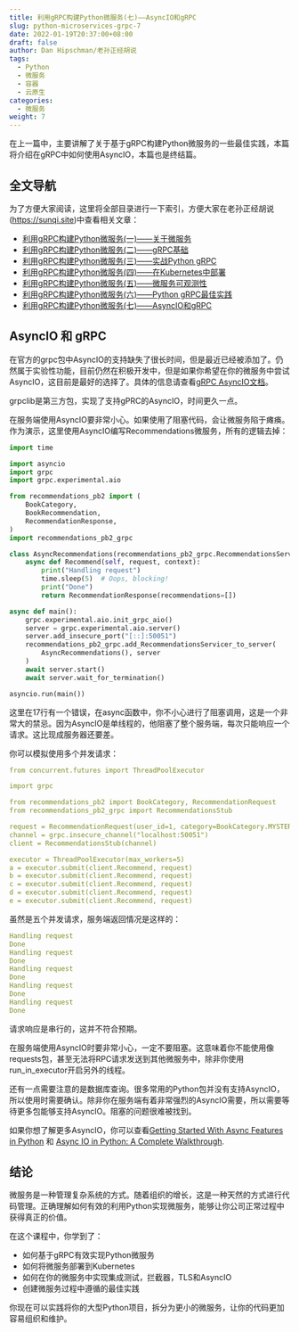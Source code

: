 ```yaml
---
title: 利用gRPC构建Python微服务(七)——AsyncIO和gRPC
slug: python-microservices-grpc-7
date: 2022-01-19T20:37:00+08:00
draft: false
author: Dan Hipschman/老孙正经胡说
tags:
  - Python
  - 微服务
  - 容器
  - 云原生
categories:
  - 微服务
weight: 7
---
```


在上一篇中，主要讲解了关于基于gRPC构建Python微服务的一些最佳实践，本篇将介绍在gRPC中如何使用AsyncIO，本篇也是终结篇。

<!-- more -->

## 全文导航

为了方便大家阅读，这里将全部目录进行一下索引，方便大家在老孙正经胡说(https://sunqi.site)中查看相关文章：

* [利用gRPC构建Python微服务(一)——关于微服务](/posts/python-microservices-grpc-1/)
* [利用gRPC构建Python微服务(二)——gRPC基础](/posts/python-microservices-grpc-2/)
* [利用gRPC构建Python微服务(三)——实战Python gRPC](/posts/python-microservices-grpc-3/)
* [利用gRPC构建Python微服务(四)——在Kubernetes中部署](/posts/python-microservices-grpc-4/)
* [利用gRPC构建Python微服务(五)——微服务可观测性](/posts/python-microservices-grpc-5/)
* [利用gRPC构建Python微服务(六)——Python gRPC最佳实践](/posts/python-microservices-grpc-6/)
* [利用gRPC构建Python微服务(七)——AsyncIO和gRPC](/posts/python-microservices-grpc-7/)

## **AsyncIO 和 gRPC**

在官方的grpc包中AsyncIO的支持缺失了很长时间，但是最近已经被添加了。仍然属于实验性功能，目前仍然在积极开发中，但是如果你希望在你的微服务中尝试AsyncIO，这目前是最好的选择了。具体的信息请查看[gRPC AsyncIO文档](https://grpc.github.io/grpc/python/grpc_asyncio.html)。

grpclib是第三方包，实现了支持gPRC的AsyncIO，时间更久一点。

在服务端使用AsyncIO要非常小心。如果使用了阻塞代码，会让微服务陷于瘫痪。作为演示，这里使用AsyncIO编写Recommendations微服务，所有的逻辑去掉：

```python
import time

import asyncio
import grpc
import grpc.experimental.aio

from recommendations_pb2 import (
    BookCategory,
    BookRecommendation,
    RecommendationResponse,
)
import recommendations_pb2_grpc

class AsyncRecommendations(recommendations_pb2_grpc.RecommendationsServicer):
    async def Recommend(self, request, context):
        print("Handling request")
        time.sleep(5)  # Oops, blocking!
        print("Done")
        return RecommendationResponse(recommendations=[])

async def main():
    grpc.experimental.aio.init_grpc_aio()
    server = grpc.experimental.aio.server()
    server.add_insecure_port("[::]:50051")
    recommendations_pb2_grpc.add_RecommendationsServicer_to_server(
        AsyncRecommendations(), server
    )
    await server.start()
    await server.wait_for_termination()

asyncio.run(main())
```

这里在17行有一个错误，在async函数中，你不小心进行了阻塞调用，这是一个非常大的禁忌。因为AsyncIO是单线程的，他阻塞了整个服务端，每次只能响应一个请求。这比现成服务器还要差。

你可以模拟使用多个并发请求：

```yaml
from concurrent.futures import ThreadPoolExecutor

import grpc

from recommendations_pb2 import BookCategory, RecommendationRequest
from recommendations_pb2_grpc import RecommendationsStub

request = RecommendationRequest(user_id=1, category=BookCategory.MYSTERY)
channel = grpc.insecure_channel("localhost:50051")
client = RecommendationsStub(channel)

executor = ThreadPoolExecutor(max_workers=5)
a = executor.submit(client.Recommend, request)
b = executor.submit(client.Recommend, request)
c = executor.submit(client.Recommend, request)
d = executor.submit(client.Recommend, request)
e = executor.submit(client.Recommend, request)
```

虽然是五个并发请求，服务端返回情况是这样的：

```yaml
Handling request
Done
Handling request
Done
Handling request
Done
Handling request
Done
Handling request
Done
```

请求响应是串行的，这并不符合预期。

在服务端使用AsyncIO时要非常小心，一定不要阻塞。这意味着你不能使用像requests包，甚至无法将RPC请求发送到其他微服务中，除非你使用run_in_executor开启另外的线程。

还有一点需要注意的是数据库查询。很多常用的Python包并没有支持AsyncIO，所以使用时需要确认。除非你在服务端有着非常强烈的AsyncIO需要，所以需要等待更多包能够支持AsyncIO。阻塞的问题很难被找到。

如果你想了解更多AsyncIO，你可以查看[Getting Started With Async Features in Python](https://realpython.com/python-async-features/) 和 [Async IO in Python: A Complete Walkthrough](https://realpython.com/async-io-python/).

## 结论

微服务是一种管理复杂系统的方式。随着组织的增长，这是一种天然的方式进行代码管理。正确理解如何有效的利用Python实现微服务，能够让你公司正常过程中获得真正的价值。

在这个课程中，你学到了：

- 如何基于gRPC有效实现Python微服务
- 如何将微服务部署到Kubernetes
- 如何在你的微服务中实现集成测试，拦截器，TLS和AsyncIO
- 创建微服务过程中遵循的最佳实践

你现在可以实践将你的大型Python项目，拆分为更小的微服务，让你的代码更加容易组织和维护。